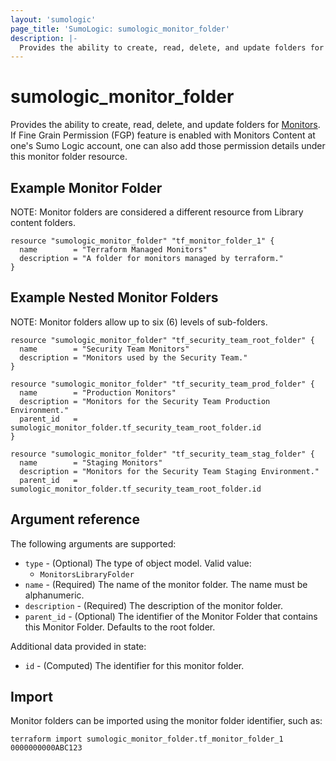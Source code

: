 ```yaml
---
layout: 'sumologic'
page_title: 'SumoLogic: sumologic_monitor_folder'
description: |-
  Provides the ability to create, read, delete, and update folders for Monitors.
---
```


# sumologic_monitor_folder

Provides the ability to create, read, delete, and update folders for [Monitors][1].
If Fine Grain Permission (FGP) feature is enabled with Monitors Content at one's Sumo Logic account, 
one can also add those permission details under this monitor folder resource. 

## Example Monitor Folder

NOTE: Monitor folders are considered a different resource from Library content folders.

```hcl
resource "sumologic_monitor_folder" "tf_monitor_folder_1" {
  name        = "Terraform Managed Monitors"
  description = "A folder for monitors managed by terraform."
}
```

## Example Nested Monitor Folders

NOTE: Monitor folders allow up to six (6) levels of sub-folders.

```hcl
resource "sumologic_monitor_folder" "tf_security_team_root_folder" {
  name        = "Security Team Monitors"
  description = "Monitors used by the Security Team."
}

resource "sumologic_monitor_folder" "tf_security_team_prod_folder" {
  name        = "Production Monitors"
  description = "Monitors for the Security Team Production Environment."
  parent_id   = sumologic_monitor_folder.tf_security_team_root_folder.id
}

resource "sumologic_monitor_folder" "tf_security_team_stag_folder" {
  name        = "Staging Monitors"
  description = "Monitors for the Security Team Staging Environment."
  parent_id   = sumologic_monitor_folder.tf_security_team_root_folder.id
```

## Argument reference

The following arguments are supported:

- `type` - (Optional) The type of object model. Valid value:
  - `MonitorsLibraryFolder`
- `name` - (Required) The name of the monitor folder. The name must be alphanumeric.
- `description` - (Required) The description of the monitor folder.
- `parent_id` - (Optional) The identifier of the Monitor Folder that contains this Monitor Folder. Defaults to the root folder.

Additional data provided in state:

- `id` - (Computed) The identifier for this monitor folder.

## Import

Monitor folders can be imported using the monitor folder identifier, such as:

```hcl
terraform import sumologic_monitor_folder.tf_monitor_folder_1 0000000000ABC123
```

[1]: https://help.sumologic.com/?cid=10020
